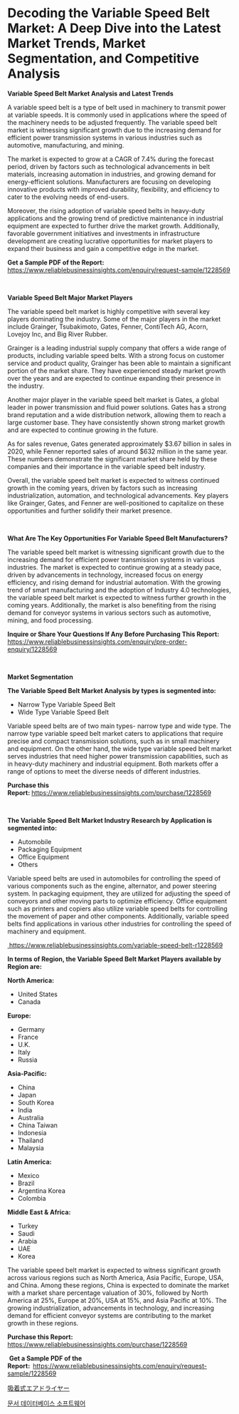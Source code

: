 <p><h1>Decoding the Variable Speed Belt Market: A Deep Dive into the Latest Market Trends, Market Segmentation, and Competitive Analysis</h1></p><p><strong>Variable Speed Belt Market Analysis and Latest Trends</strong></p>
<p><p>A variable speed belt is a type of belt used in machinery to transmit power at variable speeds. It is commonly used in applications where the speed of the machinery needs to be adjusted frequently. The variable speed belt market is witnessing significant growth due to the increasing demand for efficient power transmission systems in various industries such as automotive, manufacturing, and mining.</p><p>The market is expected to grow at a CAGR of 7.4% during the forecast period, driven by factors such as technological advancements in belt materials, increasing automation in industries, and growing demand for energy-efficient solutions. Manufacturers are focusing on developing innovative products with improved durability, flexibility, and efficiency to cater to the evolving needs of end-users.</p><p>Moreover, the rising adoption of variable speed belts in heavy-duty applications and the growing trend of predictive maintenance in industrial equipment are expected to further drive the market growth. Additionally, favorable government initiatives and investments in infrastructure development are creating lucrative opportunities for market players to expand their business and gain a competitive edge in the market.</p></p>
<p><strong>Get a Sample PDF of the Report:&nbsp;</strong> <a href="https://www.reliablebusinessinsights.com/enquiry/request-sample/1228569">https://www.reliablebusinessinsights.com/enquiry/request-sample/1228569</a></p>
<p>&nbsp;</p>
<p><strong>Variable Speed Belt Major Market Players</strong></p>
<p><p>The variable speed belt market is highly competitive with several key players dominating the industry. Some of the major players in the market include Grainger, Tsubakimoto, Gates, Fenner, ContiTech AG, Acorn, Lovejoy Inc, and Big River Rubber.</p><p>Grainger is a leading industrial supply company that offers a wide range of products, including variable speed belts. With a strong focus on customer service and product quality, Grainger has been able to maintain a significant portion of the market share. They have experienced steady market growth over the years and are expected to continue expanding their presence in the industry.</p><p>Another major player in the variable speed belt market is Gates, a global leader in power transmission and fluid power solutions. Gates has a strong brand reputation and a wide distribution network, allowing them to reach a large customer base. They have consistently shown strong market growth and are expected to continue growing in the future.</p><p>As for sales revenue, Gates generated approximately $3.67 billion in sales in 2020, while Fenner reported sales of around $632 million in the same year. These numbers demonstrate the significant market share held by these companies and their importance in the variable speed belt industry.</p><p>Overall, the variable speed belt market is expected to witness continued growth in the coming years, driven by factors such as increasing industrialization, automation, and technological advancements. Key players like Grainger, Gates, and Fenner are well-positioned to capitalize on these opportunities and further solidify their market presence.</p></p>
<p>&nbsp;</p>
<p><strong>What Are The Key Opportunities For Variable Speed Belt Manufacturers?</strong></p>
<p><p>The variable speed belt market is witnessing significant growth due to the increasing demand for efficient power transmission systems in various industries. The market is expected to continue growing at a steady pace, driven by advancements in technology, increased focus on energy efficiency, and rising demand for industrial automation. With the growing trend of smart manufacturing and the adoption of Industry 4.0 technologies, the variable speed belt market is expected to witness further growth in the coming years. Additionally, the market is also benefiting from the rising demand for conveyor systems in various sectors such as automotive, mining, and food processing.</p></p>
<p><strong>Inquire or Share Your Questions If Any Before Purchasing This Report:</strong> <a href="https://www.reliablebusinessinsights.com/enquiry/pre-order-enquiry/1228569">https://www.reliablebusinessinsights.com/enquiry/pre-order-enquiry/1228569</a></p>
<p>&nbsp;</p>
<p><strong>Market Segmentation</strong></p>
<p><strong>The Variable Speed Belt Market Analysis by types is segmented into:</strong></p>
<p><ul><li>Narrow Type Variable Speed Belt</li><li>Wide Type Variable Speed Belt</li></ul></p>
<p><p>Variable speed belts are of two main types- narrow type and wide type. The narrow type variable speed belt market caters to applications that require precise and compact transmission solutions, such as in small machinery and equipment. On the other hand, the wide type variable speed belt market serves industries that need higher power transmission capabilities, such as in heavy-duty machinery and industrial equipment. Both markets offer a range of options to meet the diverse needs of different industries.</p></p>
<p><strong>Purchase this Report:&nbsp;</strong><a href="https://www.reliablebusinessinsights.com/purchase/1228569">https://www.reliablebusinessinsights.com/purchase/1228569</a></p>
<p>&nbsp;</p>
<p><strong>The Variable Speed Belt Market Industry Research by Application is segmented into:</strong></p>
<p><ul><li>Automobile</li><li>Packaging Equipment</li><li>Office Equipment</li><li>Others</li></ul></p>
<p><p>Variable speed belts are used in automobiles for controlling the speed of various components such as the engine, alternator, and power steering system. In packaging equipment, they are utilized for adjusting the speed of conveyors and other moving parts to optimize efficiency. Office equipment such as printers and copiers also utilize variable speed belts for controlling the movement of paper and other components. Additionally, variable speed belts find applications in various other industries for controlling the speed of machinery and equipment.</p></p>
<p><a href="https://www.reliablebusinessinsights.com/variable-speed-belt-r1228569">&nbsp;https://www.reliablebusinessinsights.com/variable-speed-belt-r1228569</a></p>
<p><strong>In terms of Region, the Variable Speed Belt Market Players available by Region are:</strong></p>
<p>
    <p> <strong> North America: </strong>
        <ul>
            <li>United States</li>
            <li>Canada</li>
        </ul>
        </p> 
    <p> <strong> Europe: </strong>
        <ul>
            <li>Germany</li>
            <li>France</li>
            <li>U.K.</li>
            <li>Italy</li>
            <li>Russia</li>
        </ul>
        </p> 
    <p> <strong> Asia-Pacific: </strong>
        <ul>
            <li>China</li>
            <li>Japan</li>
            <li>South Korea</li>
            <li>India</li>
            <li>Australia</li>
            <li>China Taiwan</li>
            <li>Indonesia</li>
            <li>Thailand</li>
            <li>Malaysia</li>
        </ul>
        </p> 
    <p> <strong> Latin America: </strong>
        <ul>
            <li>Mexico</li>
            <li>Brazil</li>
            <li>Argentina Korea</li>
            <li>Colombia</li>
        </ul>
        </p> 
    <p> <strong> Middle East & Africa: </strong>
        <ul>
            <li>Turkey</li>
            <li>Saudi</li>
            <li>Arabia</li>
            <li>UAE</li>
            <li>Korea</li>
        </ul>
    </p>
    </p>
<p><p>The variable speed belt market is expected to witness significant growth across various regions such as North America, Asia Pacific, Europe, USA, and China. Among these regions, China is expected to dominate the market with a market share percentage valuation of 30%, followed by North America at 25%, Europe at 20%, USA at 15%, and Asia Pacific at 10%. The growing industrialization, advancements in technology, and increasing demand for efficient conveyor systems are contributing to the market growth in these regions.</p></p>
<p><strong>Purchase this Report: </strong><a href="https://www.reliablebusinessinsights.com/purchase/1228569">https://www.reliablebusinessinsights.com/purchase/1228569</a></p>
<p>&nbsp;<strong>Get a Sample PDF of the Report:&nbsp;&nbsp;</strong><a href="https://www.reliablebusinessinsights.com/enquiry/request-sample/1228569">https://www.reliablebusinessinsights.com/enquiry/request-sample/1228569</a></p>
<p><strong></strong></p>
<p><p><a href="https://github.com/oafhukehf4709715/Market-Research-Report-List-3/blob/main/268661634847.md">吸着式エアドライヤー</a></p><p><a href="https://github.com/airdroplover110/Market-Research-Report-List-2/blob/main/434185445108.md">문서 데이터베이스 소프트웨어</a></p></p>